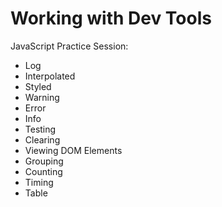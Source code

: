 # Working with Dev Tools

JavaScript Practice Session:

- Log
- Interpolated
- Styled
- Warning
- Error
- Info
- Testing
- Clearing
- Viewing DOM Elements
- Grouping
- Counting
- Timing
- Table
